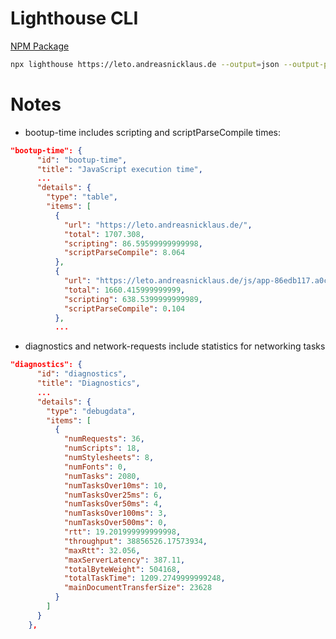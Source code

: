 # Lighthouse CLI

[NPM Package](https://www.npmjs.com/package/lighthouse#using-the-node-cli)

```bash
npx lighthouse https://leto.andreasnicklaus.de --output=json --output-path=report.json
```

# Notes

- bootup-time includes scripting and scriptParseCompile times:
```json
"bootup-time": {
      "id": "bootup-time",
      "title": "JavaScript execution time",
      ...
      "details": {
        "type": "table",
        "items": [
          {
            "url": "https://leto.andreasnicklaus.de/",
            "total": 1707.308,
            "scripting": 86.59599999999998,
            "scriptParseCompile": 8.064
          },
          {
            "url": "https://leto.andreasnicklaus.de/js/app-86edb117.a0c1cc34.js",
            "total": 1660.415999999999,
            "scripting": 638.5399999999989,
            "scriptParseCompile": 0.104
          },
          ...
```

- diagnostics and network-requests include statistics for networking tasks
```json
"diagnostics": {
      "id": "diagnostics",
      "title": "Diagnostics",
      ...
      "details": {
        "type": "debugdata",
        "items": [
          {
            "numRequests": 36,
            "numScripts": 18,
            "numStylesheets": 8,
            "numFonts": 0,
            "numTasks": 2080,
            "numTasksOver10ms": 10,
            "numTasksOver25ms": 6,
            "numTasksOver50ms": 4,
            "numTasksOver100ms": 3,
            "numTasksOver500ms": 0,
            "rtt": 19.201999999999998,
            "throughput": 38856526.17573934,
            "maxRtt": 32.056,
            "maxServerLatency": 387.11,
            "totalByteWeight": 504168,
            "totalTaskTime": 1209.2749999999248,
            "mainDocumentTransferSize": 23628
          }
        ]
      }
    },
``` 